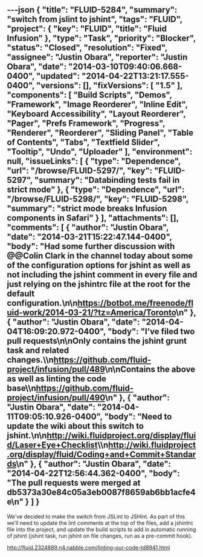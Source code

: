 ---json
{
  "title": "FLUID-5284",
  "summary": "switch from jslint to jshint",
  "tags": "FLUID",
  "project": {
    "key": "FLUID",
    "title": "Fluid Infusion"
  },
  "type": "Task",
  "priority": "Blocker",
  "status": "Closed",
  "resolution": "Fixed",
  "assignee": "Justin Obara",
  "reporter": "Justin Obara",
  "date": "2014-03-10T09:40:06.668-0400",
  "updated": "2014-04-22T13:21:17.555-0400",
  "versions": [],
  "fixVersions": [
    "1.5"
  ],
  "components": [
    "Build Scripts",
    "Demos",
    "Framework",
    "Image Reorderer",
    "Inline Edit",
    "Keyboard Accessibility",
    "Layout Reorderer",
    "Pager",
    "Prefs Framework",
    "Progress",
    "Renderer",
    "Reorderer",
    "Sliding Panel",
    "Table of Contents",
    "Tabs",
    "Textfield Slider",
    "Tooltip",
    "Undo",
    "Uploader"
  ],
  "environment": null,
  "issueLinks": [
    {
      "type": "Dependence",
      "url": "/browse/FLUID-5297/",
      "key": "FLUID-5297",
      "summary": "Databinding tests fail in strict mode"
    },
    {
      "type": "Dependence",
      "url": "/browse/FLUID-5298/",
      "key": "FLUID-5298",
      "summary": "strict mode breaks Infusion components in Safari"
    }
  ],
  "attachments": [],
  "comments": [
    {
      "author": "Justin Obara",
      "date": "2014-03-21T15:22:47.144-0400",
      "body": "Had some further discussion with @@Colin Clark in the channel today about some of the configuration options for jshint as well as not including the jshint comment in every file and just relying on the jshintrc file at the root for the default configuration.\n\n<https://botbot.me/freenode/fluid-work/2014-03-21/?tz=America/Toronto>\n"
    },
    {
      "author": "Justin Obara",
      "date": "2014-04-04T16:09:20.972-0400",
      "body": "I've filed two pull requests\n\nOnly contains the jshint grunt task and related changes.\\\n<https://github.com/fluid-project/infusion/pull/489>\n\nContains the above as well as linting the code base\\\n<https://github.com/fluid-project/infusion/pull/490>\n"
    },
    {
      "author": "Justin Obara",
      "date": "2014-04-11T09:05:10.926-0400",
      "body": "Need to update the wiki about this switch to jshint.\n\n<http://wiki.fluidproject.org/display/fluid/Laser+Eye+Checklist>\\\n<http://wiki.fluidproject.org/display/fluid/Coding+and+Commit+Standards>\n"
    },
    {
      "author": "Justin Obara",
      "date": "2014-04-22T12:56:44.362-0400",
      "body": "The pull requests were merged at db5373a30e84c05a3eb0087f8659ab6bb1acfe4e\n"
    }
  ]
}
---
We've decided to make the switch from JSLint to JSHint. As part of this we'll need to update the lint comments at the top of the files, add a jshintrc file into the project, and update the build scripts to add in automatic running of jshint (jshint task, run jshint on file changes, run as a pre-commit hook).

<http://fluid.2324889.n4.nabble.com/linting-our-code-td8941.html>

        